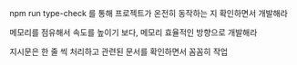 npm run type-check 를 통해 프로젝트가 온전히 동작하는 지 확인하면서 개발해라

메모리를 점유해서 속도를 높이기 보다, 메모리 효율적인 방향으로 개발해라

지시문은 한 줄 씩 처리하고 관련된 문서를 확인하면서 꼼꼼히 작업
